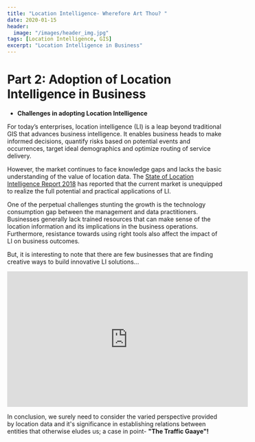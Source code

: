 ```yaml
---
title: "Location Intelligence- Wherefore Art Thou? "
date: 2020-01-15
header:
  image: "/images/header_img.jpg"
tags: [Location Intelligence, GIS]
excerpt: "Location Intelligence in Business"
---
```

# **Part 2: Adoption of Location Intelligence in Business**

- **Challenges in adopting Location Intelligence**

For today’s enterprises, location intelligence (LI) is a leap beyond traditional GIS that advances business intelligence. It enables business heads to make informed decisions, quantify risks based on potential events and occurrences, target ideal demographics and optimize routing of service delivery. 

However, the market continues to face knowledge gaps and lacks the basic understanding of the value of location data. The [State of Location Intelligence Report 2018](https://carto.com/state-of-location-intelligence-2018/) has reported that the current market is unequipped to realize the full potential and practical applications of LI. 

One of the perpetual challenges stunting the growth is the technology consumption gap between the management and data practitioners. Businesses generally lack trained resources that can make sense of the location information and its implications in the business operations. Furthermore, resistance towards using right tools also affect the impact of LI on business outcomes.   

But, it is interesting to note that there are few businesses that are finding creative ways to build innovative LI solutions...
<iframe width="560" height="315" src="https://www.youtube.com/embed/mZZ11alimPA" frameborder="0" allow="accelerometer; autoplay; encrypted-media; gyroscope; picture-in-picture" allowfullscreen></iframe>

In conclusion, we surely need to consider the varied perspective provided by location data and it's significance in establishing relations between entities that otherwise eludes us; a case in point- **"The Traffic Gaaye"!**

